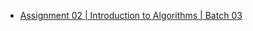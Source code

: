 - [Assignment 02 | Introduction to Algorithms | Batch 03](https://www.hackerrank.com/contests/assignment-02-a-introduction-to-algorithms-a-batch-03/challenges)